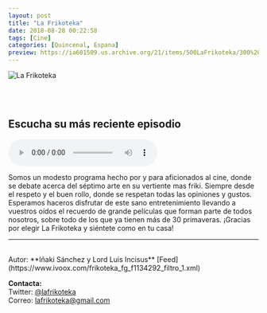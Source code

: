 ```yaml
---
layout: post
title: "La Frikoteka"
date: 2018-08-28 00:22:58
tags: [Cine]
categories: [Quincenal, Espana]
preview: https://ia601509.us.archive.org/21/items/500LaFrikoteka/300%20-%20La%20Frikoteka.png
---
```


![La Frikoteka](https://ia801509.us.archive.org/21/items/500LaFrikoteka/500%20-%20La%20Frikoteka.png)

<br/>
<br/>

## Escucha su más reciente episodio

<!--reproductor-feed=https://www.ivoox.com/frikoteka_fg_f1134292_filtro_1.xml-->
<!--reproductor-start-->
<audio id="audio" preload="auto" controls="" src="http://www.ivoox.com/063-nivel-13-1999_mf_30148050_feed_1.mp3"></audio>
<!--reproductor-end-->

Somos un modesto programa hecho por y para aficionados al cine, donde se debate acerca del séptimo arte en su vertiente mas friki. Siempre desde el respeto y el buen rollo, donde se respetan todas las opiniones y gustos. Esperamos haceros disfrutar de este sano entretenimiento llevando a vuestros oídos el recuerdo de grande películas que forman parte de todos nosotros, sobre todo de los que ya tienen más de 30 primaveras. ¡Gracias por elegir La Frikoteka y siéntete como en tu casa!

_ _ _

<br>
Autor: **Iñaki Sánchez y Lord Luis Incisus**  
[Feed](https://www.ivoox.com/frikoteka_fg_f1134292_filtro_1.xml)  



**Contacta:**  
Twitter: [@lafrikoteka](https://twitter.com/lafrikoteka)  
Correo: [lafrikoteka@gmail.com](mailto:lafrikoteka@gmail.com)  

